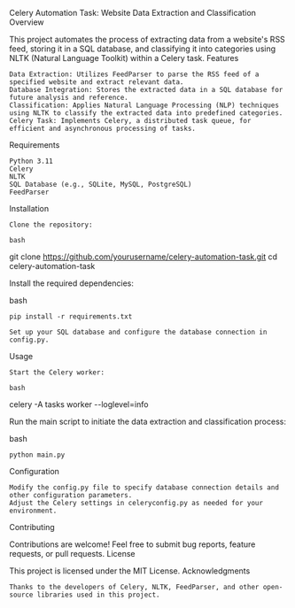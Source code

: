 Celery Automation Task: Website Data Extraction and Classification
Overview

This project automates the process of extracting data from a website's RSS feed, storing it in a SQL database, and classifying it into categories using NLTK (Natural Language Toolkit) within a Celery task.
Features

    Data Extraction: Utilizes FeedParser to parse the RSS feed of a specified website and extract relevant data.
    Database Integration: Stores the extracted data in a SQL database for future analysis and reference.
    Classification: Applies Natural Language Processing (NLP) techniques using NLTK to classify the extracted data into predefined categories.
    Celery Task: Implements Celery, a distributed task queue, for efficient and asynchronous processing of tasks.

Requirements

    Python 3.11
    Celery
    NLTK
    SQL Database (e.g., SQLite, MySQL, PostgreSQL)
    FeedParser

Installation

    Clone the repository:

    bash

git clone https://github.com/yourusername/celery-automation-task.git
cd celery-automation-task

Install the required dependencies:

bash

    pip install -r requirements.txt

    Set up your SQL database and configure the database connection in config.py.

Usage

    Start the Celery worker:

    bash

celery -A tasks worker --loglevel=info

Run the main script to initiate the data extraction and classification process:

bash

    python main.py

Configuration

    Modify the config.py file to specify database connection details and other configuration parameters.
    Adjust the Celery settings in celeryconfig.py as needed for your environment.

Contributing

Contributions are welcome! Feel free to submit bug reports, feature requests, or pull requests.
License

This project is licensed under the MIT License.
Acknowledgments

    Thanks to the developers of Celery, NLTK, FeedParser, and other open-source libraries used in this project.
